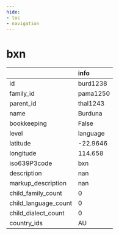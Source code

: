 ```yaml
---
hide:
- toc
- navigation
---
```

# bxn
|                      | info     |
|:---------------------|:---------|
| id                   | burd1238 |
| family_id            | pama1250 |
| parent_id            | thal1243 |
| name                 | Burduna  |
| bookkeeping          | False    |
| level                | language |
| latitude             | -22.9646 |
| longitude            | 114.658  |
| iso639P3code         | bxn      |
| description          | nan      |
| markup_description   | nan      |
| child_family_count   | 0        |
| child_language_count | 0        |
| child_dialect_count  | 0        |
| country_ids          | AU       |